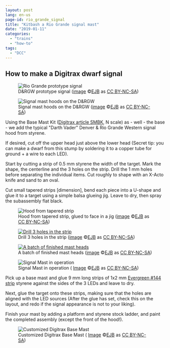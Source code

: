 ```yaml
---
layout: post
lang: en-us
page-id: rio_grande_signal
title: "Kitbash a Rio Grande signal mast"
date: "2019-01-11"
categories:
  - "trains"
  - "how-to"
tags:
  - "DCC"
---
```


<h2>How to make a Digitrax dwarf signal</h2>

<div class="row">
<div class="col-sm">
<figure><img src='{{ "/assets/img/trains2/prototype/RioGrandeDoubleSignal_IMG_5308.jpg" | relative_url }}' alt='Rio Grande prototype signal' class='img-fluid'>
<figcaption class="kleiner">D&amp;RGW prototype signal (<a prefix="dct: https://purl.org/dc/terms/" href="https://purl.org/dc/dcmitype/Image" property="dct:title" rel="dct:type">image</a> &copy;<a prefix="cc: https://creativecommons.org/ns#" href="https://www.ebroerse.nl" property="cc:attributionName" rel="cc:attributionURL">EJB</a> as <a rel="license" href="https://creativecommons.org/licenses/by-nc-sa/4.0/">CC BY-NC-SA</a>)</figcaption></figure>
</div>
<div class="col-sm">
<figure><img src='{{ "/assets/img/trains2/prototype/RioGrandeMasts_IMG_1425.jpg" | relative_url }}' alt="Signal mast hoods on the D&amp;RGW" class='img-fluid'>
<figcaption class="kleiner">Signal mast hoods on the D&amp;RGW (<a prefix="dct: https://purl.org/dc/terms/" href="https://purl.org/dc/dcmitype/Image" property="dct:title" rel="dct:type">image</a> &copy;<a prefix="cc: https://creativecommons.org/ns#" href="https://www.ebroerse.nl" property="cc:attributionName" rel="cc:attributionURL">EJB</a> as <a rel="license" href="https://creativecommons.org/licenses/by-nc-sa/4.0/">CC BY-NC-SA</a>)</figcaption></figure>
</div>
</div>

Using the Base Mast Kit ([Digitrax article SMBK](https://www.digitrax.com/tsd/KB619/digitrax-signal-mast-base-kit/), N scale) as - well - the base - we add the typical &quot;Darth Vader&quot; Denver &amp; Rio Grande Western signal hood from styrene.

If desired, cut off the upper head just above the lower head (Secret tip: you can make a dwarf from this stump by soldering it to a copper tube  for ground + a wire to each LED).

Start by cutting a strip of 0.5 mm styrene the width of the target. Mark the shape, the centerline and the 3 holes on the strip.
Drill the 1 mm holes before separating the individual items. Cut roughly to shape with an X-Acto knife and sand to an oval.

Cut small tapered strips [dimension], bend each piece into a U-shape and glue it to a target using a simple balsa glueing jig. Leave to dry, then spray the subassembly flat black.

<div class="row">
<div class="col-sm">
<figure><img src='{{ "/assets/img/trains2/d_and_s/signal_head_parts_DSCF3903.jpg" | relative_url }}' alt='Hood from tapered strip' class='img-fluid'>
<figcaption class="kleiner">Hood from tapered strip, glued to face in a jig (<a prefix="dct: https://purl.org/dc/terms/" href="https://purl.org/dc/dcmitype/Image" property="dct:title" rel="dct:type">image</a> &copy;<a prefix="cc: https://creativecommons.org/ns#" href="https://www.ebroerse.nl" property="cc:attributionName" rel="cc:attributionURL">EJB</a> as <a rel="license" href="https://creativecommons.org/licenses/by-nc-sa/4.0/">CC BY-NC-SA</a>)</figcaption></figure>
</div>
<div class="col-sm">
<figure><a href='{{ "/assets/img/trains2/d_and_s/signal_face_strip_DSCF3901.jpg" | relative_url }}'><img src='{{ "/assets/img/trains2/d_and_s/signal_face_strip_DSCF3901.jpg" | relative_url }}' alt="Drill 3 holes in the strip" class='img-fluid'></a>
<figcaption class="kleiner">Drill 3 holes in the strip (<a prefix="dct: https://purl.org/dc/terms/" href="https://purl.org/dc/dcmitype/Image" property="dct:title" rel="dct:type">image</a> &copy;<a prefix="cc: https://creativecommons.org/ns#" href="https://www.ebroerse.nl" property="cc:attributionName" rel="cc:attributionURL">EJB</a> as <a rel="license" href="https://creativecommons.org/licenses/by-nc-sa/4.0/">CC BY-NC-SA</a>)</figcaption></figure>
</div>
</div>

<figure><a href='{{ "/assets/img/trains2/d_and_s/signal_heads_DSCF3904.jpg" | relative_url }}'><img src='{{ "/assets/img/trains2/d_and_s/signal_heads_DSCF3904.jpg" | relative_url }}' alt="A batch of finished mast heads" class='img-fluid'></a>
<figcaption class="kleiner">A batch of finished mast heads (<a prefix="dct: https://purl.org/dc/terms/" href="https://purl.org/dc/dcmitype/Image" property="dct:title" rel="dct:type">image</a> &copy;<a prefix="cc: https://creativecommons.org/ns#" href="https://www.ebroerse.nl" property="cc:attributionName" rel="cc:attributionURL">EJB</a> as <a rel="license" href="https://creativecommons.org/licenses/by-nc-sa/4.0/">CC BY-NC-SA</a>)</figcaption></figure>

<figure><img src='{{ "/assets/img/trains2/d_and_s/signals_in_Farmington.jpg" | relative_url }}' alt='Signal Mast in operation' class='img-fluid'>
<figcaption class="kleiner">Signal Mast in operation (
<a prefix="dct: https://purl.org/dc/terms/" href="https://purl.org/dc/dcmitype/Image" property="dct:title" rel="dct:type">Image</a> &copy;<a prefix="cc: https://creativecommons.org/ns#" href="https://www.ebroerse.nl" property="cc:attributionName" rel="cc:attributionURL">EJB</a> as <a rel="license" href="https://creativecommons.org/licenses/by-nc-sa/4.0/">CC BY-NC-SA</a>)</figcaption></figure>

Pick up a base mast and glue 9 mm long strips of 1x2 mm [Evergreen #144 strip](https://evergreenscalemodels.com/collections/14-white-polystrene-strips/products/144-040-x-080) styrene against the sides of the 3 LEDs and leave to dry.

Next, glue the target onto these strips, making sure that the holes are aligned with the LED sources (After the glue has set, check this on the layout, and redo if the signal appearance is not to your liking).

Finish your mast by adding a platform and styrene stock ladder, and paint the completed assembly (except the front of the hood!).

<figure><img src='{{ "/assets/img/trains2/DSCF2960_signal.jpg" | relative_url }}' alt='Customized Digitrax Base Mast' class='img-fluid'>
<figcaption class="kleiner">Customized Digitrax Base Mast (
<a prefix="dct: https://purl.org/dc/terms/" href="https://purl.org/dc/dcmitype/Image" property="dct:title" rel="dct:type">Image</a> &copy;<a prefix="cc: https://creativecommons.org/ns#" href="https://www.ebroerse.nl" property="cc:attributionName" rel="cc:attributionURL">EJB</a> as <a rel="license" href="https://creativecommons.org/licenses/by-nc-sa/4.0/">CC BY-NC-SA</a>)</figcaption></figure>
